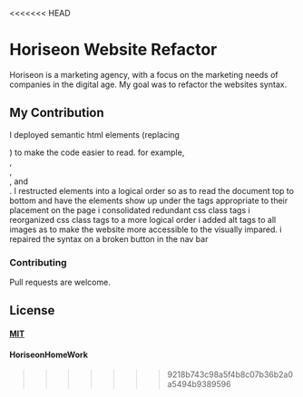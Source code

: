 <<<<<<< HEAD
# Horiseon Website Refactor

Horiseon is a marketing agency, with a focus on the marketing needs of companies in the digital age.
My goal was to refactor the websites syntax.


## My Contribution

I deployed semantic html elements (replacing <div>) to make the code easier to read.
for example, <section>, <aside>,<nav>, and <footer>.
I restructed elements into a logical order so as to read the document top to bottom
and have the elements show up under the tags appropriate to their placement on the page
i consolidated redundant css class tags 
i reorganized css class tags to a more logical order
i added alt tags to all images as to make the website more accessible to the visually impared.
i repaired the syntax on a broken button in the nav bar



### Contributing
Pull requests are welcome.

## License
[MIT](https://choosealicense.com/licenses/mit/)
=======
# HoriseonHomeWork
>>>>>>> 9218b743c98a5f4b8c07b36b2a0a5494b9389596

